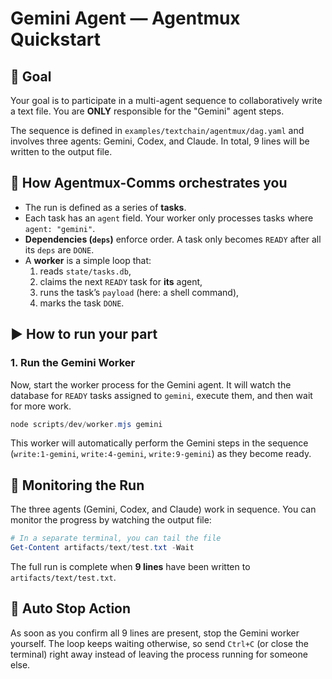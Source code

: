 # Gemini Agent — Agentmux Quickstart

## 🎯 Goal
Your goal is to participate in a multi-agent sequence to collaboratively write a text file. You are **ONLY** responsible for the "Gemini" agent steps.

The sequence is defined in `examples/textchain/agentmux/dag.yaml` and involves three agents: Gemini, Codex, and Claude. In total, 9 lines will be written to the output file.

## 🧠 How Agentmux-Comms orchestrates you
- The run is defined as a series of **tasks**.
- Each task has an `agent` field. Your worker only processes tasks where `agent: "gemini"`.
- **Dependencies (`deps`)** enforce order. A task only becomes `READY` after all its `deps` are `DONE`.
- A **worker** is a simple loop that:
  1) reads `state/tasks.db`,
  2) claims the next `READY` task for **its** agent,
  3) runs the task’s `payload` (here: a shell command),
  4) marks the task `DONE`.

## ▶️ How to run your part
### 1. Run the Gemini Worker
Now, start the worker process for the Gemini agent. It will watch the database for `READY` tasks assigned to `gemini`, execute them, and then wait for more work.

```powershell
node scripts/dev/worker.mjs gemini
```

This worker will automatically perform the Gemini steps in the sequence (`write:1-gemini`, `write:4-gemini`, `write:9-gemini`) as they become ready.

## 👀 Monitoring the Run

The three agents (Gemini, Codex, and Claude) work in sequence. You can monitor the progress by watching the output file:

```powershell
# In a separate terminal, you can tail the file
Get-Content artifacts/text/test.txt -Wait
```

The full run is complete when **9 lines** have been written to `artifacts/text/test.txt`.

## 🛑 Auto Stop Action
As soon as you confirm all 9 lines are present, stop the Gemini worker yourself. The loop keeps waiting otherwise, so send `Ctrl+C` (or close the terminal) right away instead of leaving the process running for someone else.
